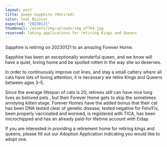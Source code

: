 ```yaml
---
layout: post
title: Queen Sapphire (Retired)
color: Seal Bicolor
expected: "20230121"
thumbnail: /assets/img/uploads/img_e7764.jpg
reserved: Taking applications for retiring Kings and Queens
---
```

 Sapphire is retiring on 20230121 to an amazing Forever Home. 

Sapphire has been an exceptionally wonderful queen, and we know will have a quiet, loving home and be spoiled rotten in the way she so deserves. 

In order to continuously improve out lines, and stay a small cattery where all cats have lots of loving attention, it is necessary we retire Kings and Queens between ages 3-5. 

Since the average lifespan of cats is 20,  retirees still can have nice long lives as beloved pets , but their Forever Home gets to skip the sometimes annoying kitten stage.  Forever Homes have the added bonus that their cat has been DNA tested clear of genetic disease, tested negative for Felv/Fiv, been properly vaccinated and wormed, is registered with TICA, has been microchipped and has an already paid-for lifetime account with Eidap.  

If you are interested in providing a retirement home for retiring kings and queens, please fill out our Adoption Application indicating you would like to adopt one.